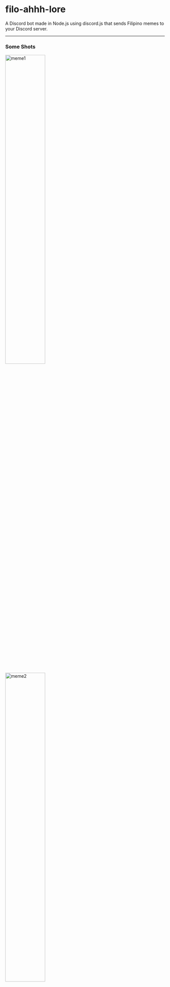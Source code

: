 # filo-ahhh-lore
A Discord bot made in Node.js using discord.js that sends Filipino memes to your Discord server.

<hr>

<h3>Some Shots</h3>

<img src="https://github.com/user-attachments/assets/60a4f217-9b20-4213-b8a0-f1f5d266942e" style="width: 50%;" alt="meme1">
<img src="https://github.com/user-attachments/assets/6b6497a4-22d5-4cac-a480-6790223e9ecc" style="width: 50%;" alt="meme2">
<img src="https://github.com/user-attachments/assets/48ac668c-ddfe-4673-9999-e299d231e918" style="width: 50%;" alt="meme3">

If all the images are sent then 

<img src="https://github.com/user-attachments/assets/ecdcd5e0-d0c2-4341-89eb-8e639812b03f" style="width: 50%;" alt="sent-image">

<hr>

<h3>How to Use?</h3>

- `npm install discord.js`
- Copy the code
- Add your bot token
- Run it: `node index.js`

You can even add your own meme images
